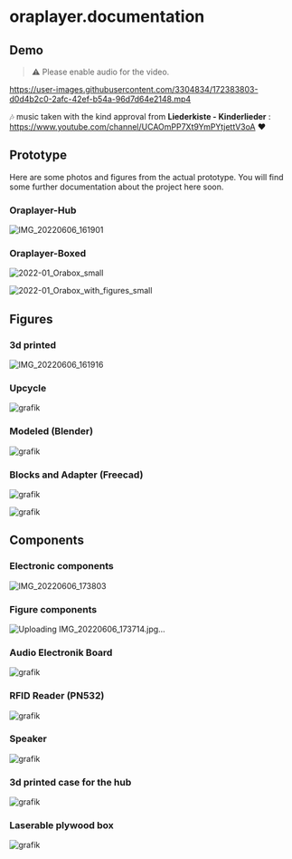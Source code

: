 # oraplayer.documentation


## Demo

> :warning: Please enable audio for the video.

https://user-images.githubusercontent.com/3304834/172383803-d0d4b2c0-2afc-42ef-b54a-96d7d64e2148.mp4

🎶 music taken with the kind approval from **Liederkiste - Kinderlieder** : https://www.youtube.com/channel/UCAOmPP7Xt9YmPYtjettV3oA ♥️

## Prototype

Here are some photos and figures from the actual prototype.
You will find some further documentation about the project here soon.


### Oraplayer-Hub

![IMG_20220606_161901](https://user-images.githubusercontent.com/3304834/172487466-e2a08731-6e55-4867-ac03-860545d02d60.jpg)


### Oraplayer-Boxed

![2022-01_Orabox_small](https://user-images.githubusercontent.com/3304834/171632494-59f620b6-85a5-46d6-8898-330af49d991e.jpg)

![2022-01_Orabox_with_figures_small](https://user-images.githubusercontent.com/3304834/171632610-7a076e9d-be03-438a-8a10-21dc49c97c88.jpg)



## Figures 

### 3d printed 

![IMG_20220606_161916](https://user-images.githubusercontent.com/3304834/172487840-8ad096ee-b646-41e1-b80b-e0c0ff06c7c4.jpg)


### Upcycle

![grafik](https://user-images.githubusercontent.com/3304834/171637147-7d628f70-461d-4541-88f4-601448054f88.png)



### Modeled (Blender)

![grafik](https://user-images.githubusercontent.com/3304834/171632141-c7ee04ce-536f-4732-9788-666fa65f62df.png)

### Blocks and Adapter (Freecad)

![grafik](https://user-images.githubusercontent.com/3304834/171633082-c5dde476-8176-4a56-ae5c-8a7313c6c69c.png)

![grafik](https://user-images.githubusercontent.com/3304834/171633210-760f77f6-5f07-4dc5-8f45-16fb41d518b8.png)


## Components

### Electronic components

![IMG_20220606_173803](https://user-images.githubusercontent.com/3304834/172487628-d58db7f1-2f77-4d6d-bf75-fd4e9f363265.jpg)

### Figure components

![Uploading IMG_20220606_173714.jpg…]()


### Audio Electronik Board

![grafik](https://user-images.githubusercontent.com/3304834/171638121-e4d31153-e4f7-475d-a787-7b2c08bb13a2.png)

### RFID Reader (PN532)

![grafik](https://user-images.githubusercontent.com/3304834/171638422-f176b736-2c66-40b2-80c2-19245c2fb25c.png)

### Speaker

![grafik](https://user-images.githubusercontent.com/3304834/171638692-cd37b225-c546-4924-8c73-f1da43713071.png)

### 3d printed case for the hub

![grafik](https://user-images.githubusercontent.com/3304834/171636503-d05e8cc4-ab8a-49f0-974a-d5417b4297f9.png)

### Laserable plywood box

![grafik](https://user-images.githubusercontent.com/3304834/171637757-9fe8e25f-3134-4bc3-8bf0-0283129aabd1.png)


